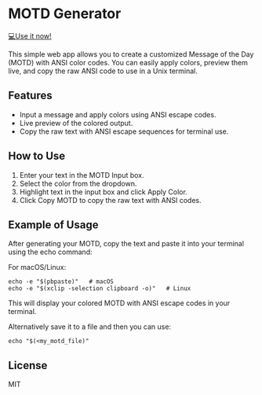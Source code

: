 # MOTD Generator

[💻Use it now!](david4096.github.io/rich-motd/)

This simple web app allows you to create a customized Message of the Day (MOTD) with ANSI color codes. You can easily apply colors, preview them live, and copy the raw ANSI code to use in a Unix terminal.

## Features

* Input a message and apply colors using ANSI escape codes.
* Live preview of the colored output.
* Copy the raw text with ANSI escape sequences for terminal use.

## How to Use

1. Enter your text in the MOTD Input box.
2. Select the color from the dropdown.
3. Highlight text in the input box and click Apply Color.
4. Click Copy MOTD to copy the raw text with ANSI codes.


## Example of Usage

After generating your MOTD, copy the text and paste it into your terminal using the echo command:

For macOS/Linux:

```
echo -e "$(pbpaste)"   # macOS
echo -e "$(xclip -selection clipboard -o)"   # Linux
```

This will display your colored MOTD with ANSI escape codes in your terminal.

Alternatively save it to a file and then you can use:

```
echo "$(<my_motd_file)"
```

## License

MIT
